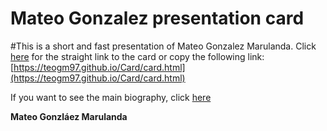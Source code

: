 # Mateo Gonzalez presentation card

#This is a short and fast presentation of Mateo Gonzalez Marulanda. Click [here](https://teogm97.github.io/Card/card.html
) for the straight link to the card or copy the following link:
[https://teogm97.github.io/Card/card.html](https://teogm97.github.io/Card/card.html)

If you want to see the main biography, click [here]()

**Mateo Gonzláez Marulanda**
